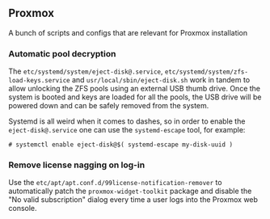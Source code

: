## Proxmox
A bunch of scripts and configs that are relevant for Proxmox installation

### Automatic pool decryption
The `etc/systemd/system/eject-disk@.service`, `etc/systemd/system/zfs-load-keys.service` and `usr/local/sbin/eject-disk.sh` work in tandem to allow unlocking the ZFS pools using an external USB thumb drive. Once the system is booted and keys are loaded for all the pools, the USB drive will be powered down and can be safely removed from the system.

Systemd is all weird when it comes to dashes, so in order to enable the `eject-disk@.service` one can use the `systemd-escape` tool, for example:

```terminal
# systemctl enable eject-disk@$( systemd-escape my-disk-uuid )
```

### Remove license nagging on log-in
Use the `etc/apt/apt.conf.d/99license-notification-remover` to automatically patch the `proxmox-widget-toolkit` package and disable the "No valid subscription" dialog every time a user logs into the Proxmox web console.
